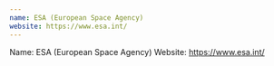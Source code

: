 ```yaml
---
name: ESA (European Space Agency)
website: https://www.esa.int/
---
```

Name: ESA (European Space Agency)
Website: https://www.esa.int/